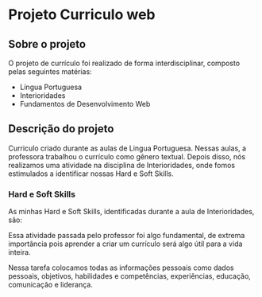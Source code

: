 # Projeto Curriculo web

## Sobre o projeto

O projeto de currículo foi realizado de forma interdisciplinar, composto pelas seguintes matérias:
* Língua Portuguesa
* Interioridades
* Fundamentos de Desenvolvimento Web

## Descrição do projeto

Curriculo criado durante as aulas de Lingua Portuguesa. Nessas aulas, a professora trabalhou o currículo como gênero textual. Depois disso, nós realizamos uma atividade na disciplina de Interioridades, onde fomos estimulados a identificar nossas Hard e Soft Skills.

### Hard e Soft Skills

As minhas Hard e Soft Skills, identificadas durante a aula de Interioridades, são:



Essa atividade passada pelo professor foi algo fundamental, de extrema importância pois aprender a criar um currículo será algo útil para a vida inteira.

Nessa tarefa colocamos todas as informações pessoais como dados pessoais, objetivos, habilidades e competências, experiências, educação, comunicaçâo e liderança. 

